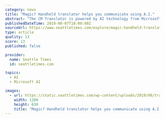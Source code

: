 ```yaml
---
category: news
title: "Magic? Handheld translator helps you communicate using A.I."
abstract: "The CM Translator is powered by AI technology from Microsoft Azure Cognitive Services, including machine translation and neural text-to-speech capabilities, as well as Automatic Speech Recognition from AI research firm OrionStar. The CM Translator looks ..."
publishedDateTime: 2019-08-07T18:00:00Z
sourceUrl: https://www.seattletimes.com/explore/magic-handheld-translator-helps-you-communicate-using-a-i/
type: article
quality: 13
score: 13
published: false

provider:
  name: Seattle Times
  id: seattletimes.com

topics:
  - AI
  - Microsoft AI

images:
  - url: https://static.seattletimes.com/wp-content/uploads/2019/08/translator_0807-1200x630.jpg
    width: 1200
    height: 630
    title: "Magic? Handheld translator helps you communicate using A.I."
---
```

